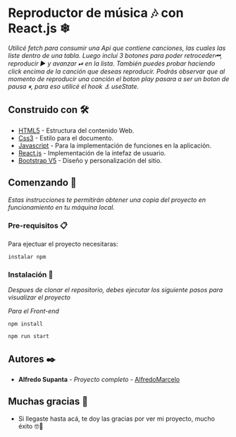 # Reproductor de música  🎶 con React.js ❄

_Utilicé fetch para consumir una Api que contiene canciones, las cuales las liste dentro de
una tabla. Luego incluí 3 botones para poder retroceder⏮, reproducir ▶ y avanzar ⏯ en la lista.
También puedes probar haciendo click encima de la canción que deseas reproducir. Podrás observar
que al momento de reproducir una canción el boton play pasara a ser un boton de pausa ⏸, para eso
utilicé el hook ⚓ useState._


## Construido con 🛠️

* [HTML5](https://developer.mozilla.org/es/docs/Web/HTML) - Estructura del contenido Web.
* [Css3](https://developer.mozilla.org/es/docs/Web/CSS) - Estilo para el documento.
* [Javascript](https://www.javascript.com/) - Para la implementación de funciones en la aplicación.
* [React.js](https://es.reactjs.org/) - Implementación de la intefaz de usuario. 
* [Bootstrap V5](https://getbootstrap.com/) - Diseño y personalización del sitio.


## Comenzando 🚀

_Estas instrucciones te permitirán obtener una copia del proyecto en funcionamiento en tu máquina local._

### Pre-requisitos 📋

Para ejectuar el proyecto necesitaras:

```
instalar npm
```

### Instalación 🔧

_Despues de clonar el repositorio, debes ejecutar los siguiente pasos para visualizar el proyecto_

_Para el Front-end_
```
npm install
```

```
npm run start
```

## Autores ✒️

* **Alfredo Supanta** - *Proyecto completo* - [AlfredoMarcelo](https://github.com/alfredomarcelo)


## Muchas gracias 🎁 

* Si llegaste hasta acá, te doy las gracias por ver mi proyecto, mucho éxito 🤓📢
